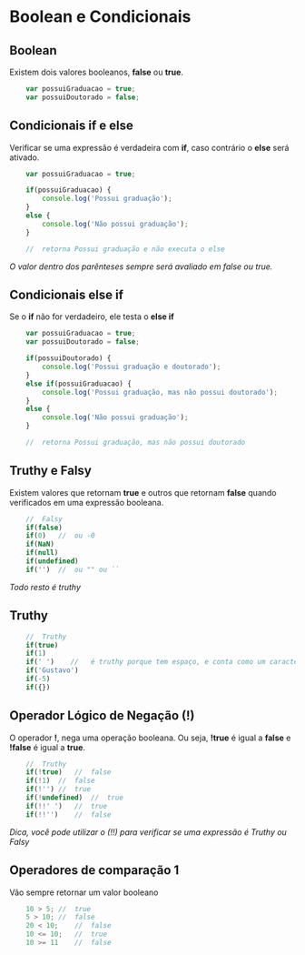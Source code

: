 # Boolean e Condicionais

## Boolean

Existem dois valores booleanos, **false** ou **true**.

```js
    var possuiGraduacao = true;
    var possuiDoutorado = false;
```

## Condicionais if e else

Verificar se uma expressão é verdadeira com **if**, caso contrário o
**else** será ativado.

```js
    var possuiGraduacao = true;

    if(possuiGraduacao) {
        console.log('Possui graduação');
    }
    else {
        console.log('Não possui graduação');
    }

    //  retorna Possui graduação e não executa o else
```

*O valor dentro dos parênteses*
*sempre será avaliado em*
*false ou true.*

## Condicionais else if

Se o **if** não for verdadeiro, ele testa o **else if**

```js
    var possuiGraduacao = true;
    var possuiDoutorado = false;

    if(possuiDoutorado) {
        console.log('Possui graduação e doutorado');
    }
    else if(possuiGraduacao) {
        console.log('Possui graduação, mas não possui doutorado');
    }
    else {
        console.log('Não possui graduação');
    }

    //  retorna Possui graduação, mas não possui doutorado
```

## Truthy e Falsy

Existem valores que retornam **true** e outros que retornam
**false** quando verificados em uma expressão booleana.

```js
    //  Falsy
    if(false)
    if(0)   //  ou -0
    if(NaN)
    if(null)
    if(undefined)
    if('')  //  ou "" ou ``
```

*Todo resto é truthy*

## Truthy

```js
    //  Truthy
    if(true)
    if(1)
    if(' ')    //   é truthy porque tem espaço, e conta como um caracter.
    if('Gustavo')
    if(-5)
    if({})
```

## Operador Lógico de Negação (!)

O operador **!**, nega uma operação booleana. Ou seja,
**!true** é igual a **false** e **!false** é igual a **true**.

```js
    //  Truthy
    if(!true)   //  false
    if(!1)  //  false
    if(!'') //  true
    if(!undefined)  //  true
    if(!!' ')   //  true
    if(!!'')    //  false
```

*Dica, você pode utilizar o (!!)*
*para verificar se uma expressão é*
*Truthy ou Falsy*

## Operadores de comparação 1

Vão sempre retornar um valor booleano

```js
    10 > 5; //  true
    5 > 10; //  false
    20 < 10;    //  false
    10 <= 10;   //  true
    10 >= 11    //  false
```